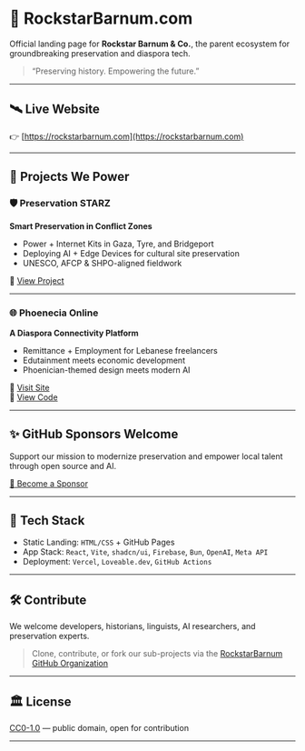 # 🌟 RockstarBarnum.com

Official landing page for **Rockstar Barnum & Co.**, the parent ecosystem for groundbreaking preservation and diaspora tech.

> “Preserving history. Empowering the future.”

---

## 🛰️ Live Website
👉 [https://rockstarbarnum.com](https://rockstarbarnum.com)

---

## 🧩 Projects We Power

### 🛡️ Preservation STARZ
**Smart Preservation in Conflict Zones**  
- Power + Internet Kits in Gaza, Tyre, and Bridgeport  
- Deploying AI + Edge Devices for cultural site preservation  
- UNESCO, AFCP & SHPO-aligned fieldwork

🔗 [View Project](https://github.com/rockstarbarnum/preservation-starz)

---

### 🌐 Phoenecia Online
**A Diaspora Connectivity Platform**  
- Remittance + Employment for Lebanese freelancers  
- Edutainment meets economic development  
- Phoenician-themed design meets modern AI

🔗 [Visit Site](https://phoenecia.vercel.app)  
🔗 [View Code](https://github.com/rockstarbarnum/loveable-phoenicia)

---

## ✨ GitHub Sponsors Welcome

Support our mission to modernize preservation and empower local talent through open source and AI.

[💖 Become a Sponsor](https://rockstarbarnum.com/sponsor)

---

## 🧰 Tech Stack

- Static Landing: `HTML/CSS` + GitHub Pages
- App Stack: `React`, `Vite`, `shadcn/ui`, `Firebase`, `Bun`, `OpenAI`, `Meta API`
- Deployment: `Vercel`, `Loveable.dev`, `GitHub Actions`

---

## 🛠 Contribute

We welcome developers, historians, linguists, AI researchers, and preservation experts.

> Clone, contribute, or fork our sub-projects via the [RockstarBarnum GitHub Organization](https://github.com/rockstarbarnum)

---

## 🏛 License

[CC0-1.0](LICENSE) — public domain, open for contribution

---
